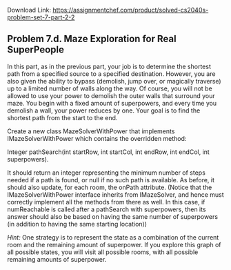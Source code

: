 Download Link: https://assignmentchef.com/product/solved-cs2040s-problem-set-7-part-2-2
<br>
<h2>Problem 7.d.             Maze Exploration for Real SuperPeople</h2>

In this part, as in the previous part, your job is to determine the shortest path from a specified source to a specified destination. However, you are also given the ability to bypass (demolish, jump over, or magically traverse) up to a limited number of walls along the way. Of course, you will not be allowed to use your power to demolish the outer walls that surround your maze. You begin with a fixed amount of superpowers, and every time you demolish a wall, your power reduces by one. Your goal is to find the shortest path from the start to the end.

Create a new class MazeSolverWithPower that implements IMazeSolverWithPower which contains the overridden method:

Integer pathSearch(int startRow, int startCol, int endRow, int endCol, int superpowers).

It should return an integer representing the minimum number of steps needed if a path is found, or null if no such path is available. As before, it should also update, for each room, the onPath attribute. (Notice that the IMazeSolverWithPower interface inherits from IMazeSolver, and hence must correctly implement all the methods from there as well. In this case, if numReachable is called after a pathSearch with superpowers, then its answer should also be based on having the same number of superpowers (in addition to having the same starting location))

<em>Hint: </em>One strategy is to represent the state as a combination of the current room and the remaining amount of superpower. If you explore this graph of all possible states, you will visit all possible rooms, with all possible remaining amounts of superpower.